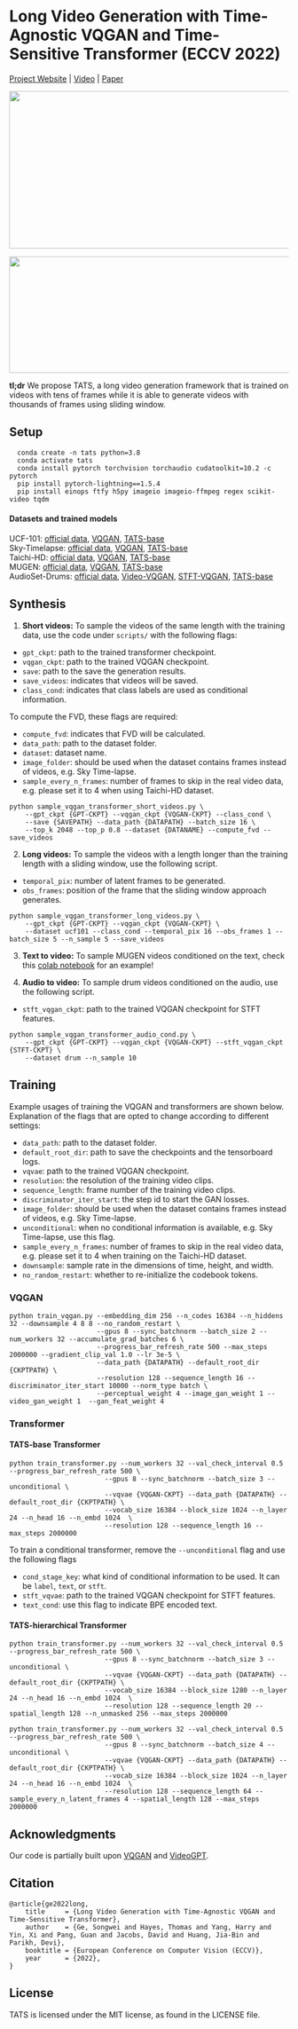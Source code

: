 # Long Video Generation with Time-Agnostic VQGAN and Time-Sensitive Transformer (ECCV 2022)

[Project Website](https://songweige.github.io/projects/tats) | [Video](https://youtu.be/WZj7vW2mTJo) | [Paper](https://arxiv.org/abs/2204.03638)

<p align="center">
    <img src=assets/tats-ucf101.gif width="852" height="284" />
</p>
<p align="center">
    <img src=assets/tats_sky_long_high_res.gif width="852" height="210" />
</p>


**tl;dr** We propose TATS, a long video generation framework that is trained on videos with tens of frames while it is able to generate videos with thousands of frames using sliding window.

## Setup
```
  conda create -n tats python=3.8
  conda activate tats
  conda install pytorch torchvision torchaudio cudatoolkit=10.2 -c pytorch
  pip install pytorch-lightning==1.5.4
  pip install einops ftfy h5py imageio imageio-ffmpeg regex scikit-video tqdm
```
#### Datasets and trained models
UCF-101: [official data](https://www.crcv.ucf.edu/data/UCF101.php), [VQGAN](https://drive.google.com/file/d/15Otpyr7v6Wnyw2HfQr_cuaRsBiSMd7Rh/view?usp=sharing), [TATS-base](https://drive.google.com/file/d/1Nxt35mmBDuNANxHP0p8WBMWXOQ-YPkus/view?usp=sharing) <br>
Sky-Timelapse: [official data](https://github.com/weixiong-ur/mdgan), [VQGAN](https://drive.google.com/file/d/1ExV0XdJKlGP4lzn0X2W9307X-DE240iW/view?usp=sharing), [TATS-base](https://drive.google.com/file/d/1mtd_mC0ZEvImlPXAdda2-4CvE-10Ljci/view?usp=sharing) <br>
Taichi-HD: [official data](https://github.com/AliaksandrSiarohin/first-order-model/blob/master/data/taichi-loading/README.md), [VQGAN](https://drive.google.com/file/d/1hcWIADkDsm916Xkxfz1YbljHU2ZAQFpQ/view?usp=sharing), [TATS-base](https://drive.google.com/file/d/10j0p4PlkZwqQd7CmZmk9-4_ZboW4r03R/view?usp=sharing) <br>
MUGEN: [official data](https://mugen-org.github.io/download), [VQGAN](https://www.dropbox.com/s/1fjfvapsre3jzjv/vqgan_mugen_256_41616_epoch%3D18-step%3D19999.ckpt?dl=1), [TATS-base](https://www.dropbox.com/s/45y44klhv04yzx8/coinrun_vqvae_lpips_gpt_16_256_41616_19999__epoch%3D59-step%3D379999-train.ckpt?dl=1) <br>
AudioSet-Drums: [official data](https://www.dropbox.com/s/7ykgybrc8nb3lgf/AudioSet_Drums.zip?dl=0), [Video-VQGAN](https://drive.google.com/file/d/1ZpQkVUoGWShL2M8phTzyO6W9-uYPJ40J/view?usp=sharing), [STFT-VQGAN](https://drive.google.com/file/d/1CNQLfgazb7OI_c69RWUdhO56mg-9HN-o/view?usp=sharing), [TATS-base](https://drive.google.com/file/d/1eHP0eSv3s-NGAv60HbF3AZsp3SBvR70u/view?usp=sharing) <br>

## Synthesis

1. **Short videos:** To sample the videos of the same length with the training data, use the code under `scripts/` with the following flags:

- `gpt_ckpt`: path to the trained transformer checkpoint.
- `vqgan_ckpt`: path to the trained VQGAN checkpoint.
- `save`: path to the save the generation results.
- `save_videos`: indicates that videos will be saved.
- `class_cond`: indicates that class labels are used as conditional information.

To compute the FVD, these flags are required:

- `compute_fvd`: indicates that FVD will be calculated.
- `data_path`: path to the dataset folder.
- `dataset`: dataset name.
- `image_folder`: should be used when the dataset contains frames instead of videos, e.g. Sky Time-lapse.
- `sample_every_n_frames`: number of frames to skip in the real video data, e.g. please set it to 4 when using Taichi-HD dataset.

```
python sample_vqgan_transformer_short_videos.py \
    --gpt_ckpt {GPT-CKPT} --vqgan_ckpt {VQGAN-CKPT} --class_cond \
    --save {SAVEPATH} --data_path {DATAPATH} --batch_size 16 \
    --top_k 2048 --top_p 0.8 --dataset {DATANAME} --compute_fvd --save_videos
```

2. **Long videos:** To sample the videos with a length longer than the training length with a sliding window, use the following script.

- `temporal_pix`: number of latent frames to be generated.
- `obs_frames`: position of the frame that the sliding window approach generates.

```
python sample_vqgan_transformer_long_videos.py \
    --gpt_ckpt {GPT-CKPT} --vqgan_ckpt {VQGAN-CKPT} \
    --dataset ucf101 --class_cond --temporal_pix 16 --obs_frames 1 --batch_size 5 --n_sample 5 --save_videos
```

3. **Text to video:** To sample MUGEN videos conditioned on the text, check this [colab notebook](https://colab.research.google.com/drive/1yblr4IolH91ZA61FfZyk2n8rvndCIFmm?usp=sharing) for an example!


4. **Audio to video:** To sample drum videos conditioned on the audio, use the following script.

- `stft_vqgan_ckpt`: path to the trained VQGAN checkpoint for STFT features.

```
python sample_vqgan_transformer_audio_cond.py \
    --gpt_ckpt {GPT-CKPT} --vqgan_ckpt {VQGAN-CKPT} --stft_vqgan_ckpt {STFT-CKPT} \
    --dataset drum --n_sample 10
```


## Training

Example usages of training the VQGAN and transformers are shown below. Explanation of the flags that are opted to change according to different settings:

- `data_path`: path to the dataset folder.
- `default_root_dir`: path to save the checkpoints and the tensorboard logs.
- `vqvae`: path to the trained VQGAN checkpoint.
- `resolution`: the resolution of the training video clips.
- `sequence_length`: frame number of the training video clips.
- `discriminator_iter_start`: the step id to start the GAN losses.
- `image_folder`: should be used when the dataset contains frames instead of videos, e.g. Sky Time-lapse.
- `unconditional`: when no conditional information is available, e.g. Sky Time-lapse, use this flag.
- `sample_every_n_frames`: number of frames to skip in the real video data, e.g. please set it to 4 when training on the Taichi-HD dataset.
- `downsample`: sample rate in the dimensions of time, height, and width.
- `no_random_restart`: whether to re-initialize the codebook tokens.

### VQGAN
```
python train_vqgan.py --embedding_dim 256 --n_codes 16384 --n_hiddens 32 --downsample 4 8 8 --no_random_restart \
                      --gpus 8 --sync_batchnorm --batch_size 2 --num_workers 32 --accumulate_grad_batches 6 \
                      --progress_bar_refresh_rate 500 --max_steps 2000000 --gradient_clip_val 1.0 --lr 3e-5 \
                      --data_path {DATAPATH} --default_root_dir {CKPTPATH} \
                      --resolution 128 --sequence_length 16 --discriminator_iter_start 10000 --norm_type batch \
                      --perceptual_weight 4 --image_gan_weight 1 --video_gan_weight 1  --gan_feat_weight 4
```

### Transformer

#### TATS-base Transformer

```
python train_transformer.py --num_workers 32 --val_check_interval 0.5 --progress_bar_refresh_rate 500 \
                        --gpus 8 --sync_batchnorm --batch_size 3 --unconditional \
                        --vqvae {VQGAN-CKPT} --data_path {DATAPATH} --default_root_dir {CKPTPATH} \
                        --vocab_size 16384 --block_size 1024 --n_layer 24 --n_head 16 --n_embd 1024  \
                        --resolution 128 --sequence_length 16 --max_steps 2000000
```

To train a conditional transformer, remove the `--unconditional` flag and use the following flags

- `cond_stage_key`: what kind of conditional information to be used. It can be `label`, `text`, or `stft`.
- `stft_vqvae`: path to the trained VQGAN checkpoint for STFT features.
- `text_cond`: use this flag to indicate BPE encoded text.


#### TATS-hierarchical Transformer
```
python train_transformer.py --num_workers 32 --val_check_interval 0.5 --progress_bar_refresh_rate 500 \
                        --gpus 8 --sync_batchnorm --batch_size 3 --unconditional \
                        --vqvae {VQGAN-CKPT} --data_path {DATAPATH} --default_root_dir {CKPTPATH} \
                        --vocab_size 16384 --block_size 1280 --n_layer 24 --n_head 16 --n_embd 1024  \
                        --resolution 128 --sequence_length 20 --spatial_length 128 --n_unmasked 256 --max_steps 2000000

python train_transformer.py --num_workers 32 --val_check_interval 0.5 --progress_bar_refresh_rate 500 \
                        --gpus 8 --sync_batchnorm --batch_size 4 --unconditional \
                        --vqvae {VQGAN-CKPT} --data_path {DATAPATH} --default_root_dir {CKPTPATH} \
                        --vocab_size 16384 --block_size 1024 --n_layer 24 --n_head 16 --n_embd 1024  \
                        --resolution 128 --sequence_length 64 --sample_every_n_latent_frames 4 --spatial_length 128 --max_steps 2000000
```


## Acknowledgments
Our code is partially built upon [VQGAN](https://github.com/CompVis/taming-transformers) and
[VideoGPT](https://github.com/wilson1yan/VideoGPT).


## Citation
```
@article{ge2022long,
    title     = {Long Video Generation with Time-Agnostic VQGAN and Time-Sensitive Transformer},
    author    = {Ge, Songwei and Hayes, Thomas and Yang, Harry and Yin, Xi and Pang, Guan and Jacobs, David and Huang, Jia-Bin and Parikh, Devi},
    booktitle = {European Conference on Computer Vision (ECCV)},   
    year      = {2022},
}
```

## License

TATS is licensed under the MIT license, as found in the LICENSE file.
